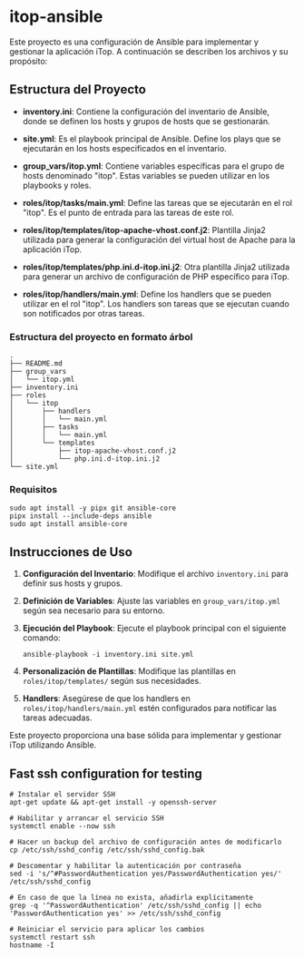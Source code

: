 # itop-ansible

Este proyecto es una configuración de Ansible para implementar y gestionar la aplicación iTop. A continuación se describen los archivos y su propósito:

## Estructura del Proyecto

- **inventory.ini**: Contiene la configuración del inventario de Ansible, donde se definen los hosts y grupos de hosts que se gestionarán.

- **site.yml**: Es el playbook principal de Ansible. Define los plays que se ejecutarán en los hosts especificados en el inventario.

- **group_vars/itop.yml**: Contiene variables específicas para el grupo de hosts denominado "itop". Estas variables se pueden utilizar en los playbooks y roles.

- **roles/itop/tasks/main.yml**: Define las tareas que se ejecutarán en el rol "itop". Es el punto de entrada para las tareas de este rol.

- **roles/itop/templates/itop-apache-vhost.conf.j2**: Plantilla Jinja2 utilizada para generar la configuración del virtual host de Apache para la aplicación iTop.

- **roles/itop/templates/php.ini.d-itop.ini.j2**: Otra plantilla Jinja2 utilizada para generar un archivo de configuración de PHP específico para iTop.

- **roles/itop/handlers/main.yml**: Define los handlers que se pueden utilizar en el rol "itop". Los handlers son tareas que se ejecutan cuando son notificados por otras tareas.

### Estructura del proyecto en formato árbol

```
.
├── README.md
├── group_vars
│   └── itop.yml
├── inventory.ini
├── roles
│   └── itop
│       ├── handlers
│       │   └── main.yml
│       ├── tasks
│       │   └── main.yml
│       └── templates
│           ├── itop-apache-vhost.conf.j2
│           └── php.ini.d-itop.ini.j2
└── site.yml
```

### Requisitos
```
sudo apt install -y pipx git ansible-core
pipx install --include-deps ansible
sudo apt install ansible-core
```

## Instrucciones de Uso

1. **Configuración del Inventario**: Modifique el archivo `inventory.ini` para definir sus hosts y grupos.

2. **Definición de Variables**: Ajuste las variables en `group_vars/itop.yml` según sea necesario para su entorno.

3. **Ejecución del Playbook**: Ejecute el playbook principal con el siguiente comando:
   ```
   ansible-playbook -i inventory.ini site.yml
   ```

4. **Personalización de Plantillas**: Modifique las plantillas en `roles/itop/templates/` según sus necesidades.

5. **Handlers**: Asegúrese de que los handlers en `roles/itop/handlers/main.yml` estén configurados para notificar las tareas adecuadas.

Este proyecto proporciona una base sólida para implementar y gestionar iTop utilizando Ansible.

## Fast ssh configuration for testing
```
# Instalar el servidor SSH
apt-get update && apt-get install -y openssh-server

# Habilitar y arrancar el servicio SSH
systemctl enable --now ssh

# Hacer un backup del archivo de configuración antes de modificarlo
cp /etc/ssh/sshd_config /etc/ssh/sshd_config.bak

# Descomentar y habilitar la autenticación por contraseña
sed -i 's/^#PasswordAuthentication yes/PasswordAuthentication yes/' /etc/ssh/sshd_config

# En caso de que la línea no exista, añadirla explícitamente
grep -q '^PasswordAuthentication' /etc/ssh/sshd_config || echo 'PasswordAuthentication yes' >> /etc/ssh/sshd_config

# Reiniciar el servicio para aplicar los cambios
systemctl restart ssh
hostname -I
```

